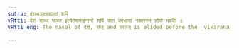 ```yaml
---
sutra: दंशसञ्जस्वञ्जां शपि
vRtti: दंश सञ्ज ष्वञ्ज इत्येतेषामङ्गानां शपि परत उपधाया नकारस्य लोपो भवति ॥
vRtti_eng: The nasal of दंश्, संज् and स्वञ्ज् is elided before the _vikarana_ शप् of the roots of the 1st class.

---
```

